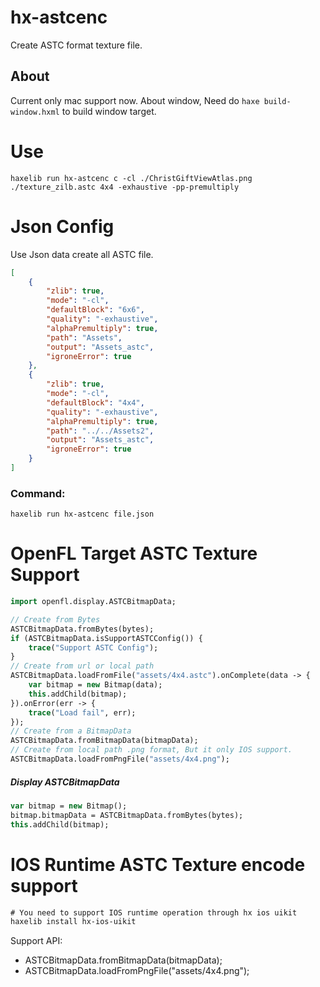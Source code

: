 # hx-astcenc
 Create ASTC format texture file.

## About
Current only mac support now. About window, Need do `haxe build-window.hxml` to build window target.

# Use
```shell
haxelib run hx-astcenc c -cl ./ChristGiftViewAtlas.png ./texture_zilb.astc 4x4 -exhaustive -pp-premultiply
```

# Json Config
Use Json data create all ASTC file.
```json
[
    {
        "zlib": true,
        "mode": "-cl",
        "defaultBlock": "6x6",
        "quality": "-exhaustive",
        "alphaPremultiply": true,
        "path": "Assets",
        "output": "Assets_astc",
        "igroneError": true
    },
    {
        "zlib": true,
        "mode": "-cl",
        "defaultBlock": "4x4",
        "quality": "-exhaustive",
        "alphaPremultiply": true,
        "path": "../../Assets2",
        "output": "Assets_astc",
        "igroneError": true
    }
]
```
### Command:
```shell
haxelib run hx-astcenc file.json
```

# OpenFL Target ASTC Texture Support
```haxe
import openfl.display.ASTCBitmapData;

// Create from Bytes
ASTCBitmapData.fromBytes(bytes);
if (ASTCBitmapData.isSupportASTCConfig()) {
    trace("Support ASTC Config");
}
// Create from url or local path
ASTCBitmapData.loadFromFile("assets/4x4.astc").onComplete(data -> {
    var bitmap = new Bitmap(data);
    this.addChild(bitmap);
}).onError(err -> {
    trace("Load fail", err);
});
// Create from a BitmapData
ASTCBitmapData.fromBitmapData(bitmapData);
// Create from local path .png format, But it only IOS support.
ASTCBitmapData.loadFromPngFile("assets/4x4.png");
```

##### Display ASTCBitmapData
```haxe
var bitmap = new Bitmap();
bitmap.bitmapData = ASTCBitmapData.fromBytes(bytes);
this.addChild(bitmap);
```

# IOS Runtime ASTC Texture encode support
```haxe
# You need to support IOS runtime operation through hx ios uikit
haxelib install hx-ios-uikit
```
Support API:
- ASTCBitmapData.fromBitmapData(bitmapData);
- ASTCBitmapData.loadFromPngFile("assets/4x4.png");